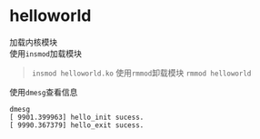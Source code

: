 # helloworld

加载内核模块  
使用`insmod`加载模块  
> `insmod helloworld.ko`
使用`rmmod`卸载模块
> `rmmod helloworld`

使用`dmesg`查看信息  
```
dmesg
[ 9901.399963] hello_init sucess.
[ 9990.367379] hello_exit sucess.
```
